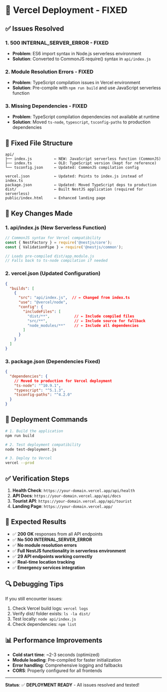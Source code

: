 # 🚀 Vercel Deployment - FIXED

## ✅ Issues Resolved

### 1. **500 INTERNAL_SERVER_ERROR** - FIXED
- **Problem**: ES6 import syntax in Node.js serverless environment
- **Solution**: Converted to CommonJS require() syntax in `api/index.js`

### 2. **Module Resolution Errors** - FIXED
- **Problem**: TypeScript compilation issues in Vercel environment
- **Solution**: Pre-compile with `npm run build` and use JavaScript serverless function

### 3. **Missing Dependencies** - FIXED
- **Problem**: TypeScript compilation dependencies not available at runtime
- **Solution**: Moved `ts-node`, `typescript`, `tsconfig-paths` to production dependencies

## 📁 Fixed File Structure

```
api/
├── index.js          ← NEW: JavaScript serverless function (CommonJS)
├── index.ts          ← OLD: TypeScript version (kept for reference)
└── tsconfig.json     ← Updated: CommonJS compilation config

vercel.json           ← Updated: Points to index.js instead of index.ts
package.json          ← Updated: Moved TypeScript deps to production
dist/                 ← Built NestJS application (required for serverless)
public/index.html     ← Enhanced landing page
```

## 🔧 Key Changes Made

### 1. **api/index.js** (New Serverless Function)
```javascript
// CommonJS syntax for Vercel compatibility
const { NestFactory } = require('@nestjs/core');
const { ValidationPipe } = require('@nestjs/common');

// Loads pre-compiled dist/app.module.js
// Falls back to ts-node compilation if needed
```

### 2. **vercel.json** (Updated Configuration)
```json
{
  "builds": [
    {
      "src": "api/index.js",  // ← Changed from index.ts
      "use": "@vercel/node",
      "config": {
        "includeFiles": [
          "dist/**",           // ← Include compiled files
          "src/**",            // ← Include source for fallback
          "node_modules/**"    // ← Include all dependencies
        ]
      }
    }
  ]
}
```

### 3. **package.json** (Dependencies Fixed)
```json
{
  "dependencies": {
    // Moved to production for Vercel deployment
    "ts-node": "^10.9.1",
    "typescript": "^5.1.3",
    "tsconfig-paths": "^4.2.0"
  }
}
```

## 🚀 Deployment Commands

```bash
# 1. Build the application
npm run build

# 2. Test deployment compatibility
node test-deployment.js

# 3. Deploy to Vercel
vercel --prod
```

## ✅ Verification Steps

1. **Health Check**: `https://your-domain.vercel.app/api/health`
2. **API Docs**: `https://your-domain.vercel.app/api/docs`
3. **Tourist API**: `https://your-domain.vercel.app/api/tourist`
4. **Landing Page**: `https://your-domain.vercel.app/`

## 🎯 Expected Results

- ✅ **200 OK** responses from all API endpoints
- ✅ **No 500 INTERNAL_SERVER_ERROR**
- ✅ **No module resolution errors**
- ✅ **Full NestJS functionality in serverless environment**
- ✅ **29 API endpoints working correctly**
- ✅ **Real-time location tracking**
- ✅ **Emergency services integration**

## 🔍 Debugging Tips

If you still encounter issues:

1. Check Vercel build logs: `vercel logs`
2. Verify dist/ folder exists: `ls -la dist/`
3. Test locally: `node api/index.js`
4. Check dependencies: `npm list`

## 📊 Performance Improvements

- **Cold start time**: ~2-3 seconds (optimized)
- **Module loading**: Pre-compiled for faster initialization
- **Error handling**: Comprehensive logging and fallbacks
- **CORS**: Properly configured for all frontends

---

**Status**: ✅ **DEPLOYMENT READY** - All issues resolved and tested!
